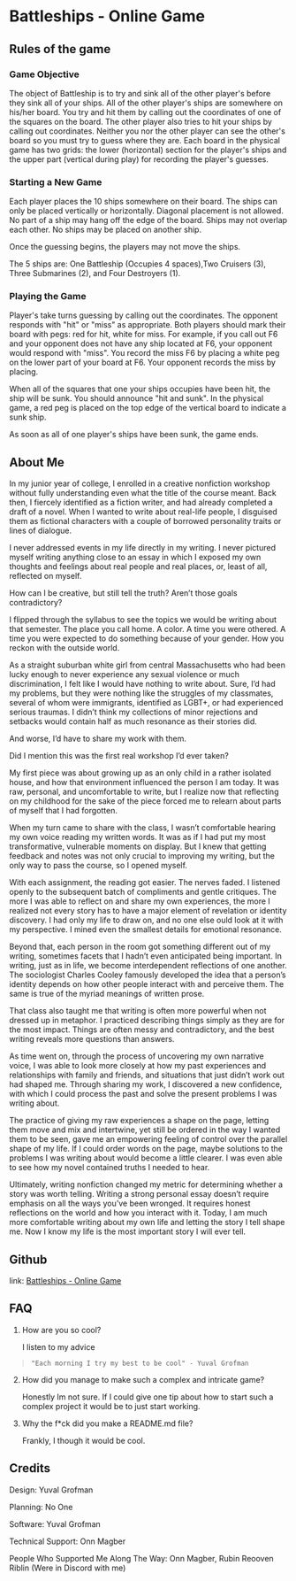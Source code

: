 # Battleships - Online Game   

## Rules of the game 

### Game Objective
The object of Battleship is to try and sink all of the other player's before they sink all of your ships. All of the other player's ships are somewhere on his/her board.  You try and hit them by calling out the coordinates of one of the squares on the board.  The other player also tries to hit your ships by calling out coordinates.  Neither you nor the other player can see the other's board so you must try to guess where they are.  Each board in the physical game has two grids:  the lower (horizontal) section for the player's ships and the upper part (vertical during play) for recording the player's guesses.

### Starting a New Game
Each player places the 10 ships somewhere on their board.  The ships can only be placed vertically or horizontally. Diagonal placement is not allowed. No part of a ship may hang off the edge of the board.  Ships may not overlap each other.  No ships may be placed on another ship. 

Once the guessing begins, the players may not move the ships.

The 5 ships are: One Battleship (Occupies 4 spaces),Two Cruisers (3), Three Submarines (2), and Four Destroyers (1).  

### Playing the Game
Player's take turns guessing by calling out the coordinates. The opponent responds with "hit" or "miss" as appropriate.  Both players should mark their board with pegs:  red for hit, white for miss. For example, if you call out F6 and your opponent does not have any ship located at F6, your opponent would respond with "miss".  You record the miss F6 by placing a white peg on the lower part of your board at F6.  Your opponent records the miss by placing.

When all of the squares that one your ships occupies have been hit, the ship will be sunk.   You should announce "hit and sunk".  In the physical game, a red peg is placed on the top edge of the vertical board to indicate a sunk ship. 

As soon as all of one player's ships have been sunk, the game ends.

## About Me
In my junior year of college, I enrolled in a creative nonfiction workshop without fully understanding even what the title of the course meant. Back then, I fiercely identified as a fiction writer, and had already completed a draft of a novel. When I wanted to write about real-life people, I disguised them as fictional characters with a couple of borrowed personality traits or lines of dialogue. 

I never addressed events in my life directly in my writing. I never pictured myself writing anything close to an essay in which I exposed my own thoughts and feelings about real people and real places, or, least of all, reflected on myself. 

How can I be creative, but still tell the truth? Aren’t those goals contradictory? 

I flipped through the syllabus to see the topics we would be writing about that semester. The place you call home. A color. A time you were othered. A time you were expected to do something because of your gender. How you reckon with the outside world. 

As a straight suburban white girl from central Massachusetts who had been lucky enough to never experience any sexual violence or much discrimination, I felt like I would have nothing to write about. Sure, I’d had my problems, but they were nothing like the struggles of my classmates, several of whom were immigrants, identified as LGBT+, or had experienced serious traumas. I didn’t think my collections of minor rejections and setbacks would contain half as much resonance as their stories did. 

 And worse, I’d have to share my work with them. 

 Did I mention this was the first real workshop I’d ever taken?

My first piece was about growing up as an only child in a rather isolated house, and how that environment influenced the person I am today. It was raw, personal, and uncomfortable to write, but I realize now that reflecting on my childhood for the sake of the piece forced me to relearn about parts of myself that I had forgotten. 

When my turn came to share with the class, I wasn’t comfortable hearing my own voice reading my written words. It was as if I had put my most transformative, vulnerable moments on display. But I knew that getting feedback and notes was not only crucial to improving my writing, but the only way to pass the course, so I opened myself. 

With each assignment, the reading got easier. The nerves faded. I listened openly to the subsequent batch of compliments and gentle critiques. The more I was able to reflect on and share my own experiences, the more I realized not every story has to have a major element of revelation or identity discovery. I had only my life to draw on, and no one else ould look at it with my perspective. I mined even the smallest details for emotional resonance. 

Beyond that, each person in the room got something different out of my writing, sometimes facets that I hadn’t even anticipated being important. In writing, just as in life, we become interdependent reflections of one another. The sociologist Charles Cooley famously developed the idea that a person’s identity depends on how other people interact with and perceive them. The same is true of the myriad meanings of written prose. 

That class also taught me that writing is often more powerful when not dressed up in metaphor. I practiced describing things simply as they are for the most impact. Things are often messy and contradictory, and the best writing reveals more questions than answers. 

As time went on, through the process of uncovering my own narrative voice, I was able to look more closely at how my past experiences and relationships with family and friends, and situations that just didn’t work out had shaped me. Through sharing my work, I discovered a new confidence, with which I could process the past and solve the present problems I was writing about. 

The practice of giving my raw experiences a shape on the page, letting them move and mix and intertwine, yet still be ordered in the way I wanted them to be seen, gave me an empowering feeling of control over the parallel shape of my life. If I could order words on the page, maybe solutions to the problems I was writing about would become a little clearer. I was even able to see how my novel contained truths I needed to hear.

Ultimately, writing nonfiction changed my metric for determining whether a story was worth telling. Writing a strong personal essay doesn’t require emphasis on all the ways you’ve been wronged. It requires honest reflections on the world and how you interact with it. Today, I am much more comfortable writing about my own life and letting the story I tell shape me. Now I know my life is the most important story I will ever tell. 

## Github 

link: [Battleships - Online Game](https://github.com/apachecn/AiLearning) 


## FAQ

1. How are you so cool? 

    I listen to my advice  
>     "Each morning I try my best to be cool" - Yuval Grofman  

2. How did you manage to make such a complex and intricate game?  

    Honestly Im not sure. If I could give one tip about how to start such a complex project it would be to just start working.

3. Why the f*ck did you make a README.md file? 

    Frankly, I though it would be cool.

## Credits

Design: Yuval Grofman 

Planning: No One 

Software: Yuval Grofman 

Technical Support: Onn Magber 

People Who Supported Me Along The Way: Onn Magber, Rubin Reooven Riblin 
(Were in Discord with me)
